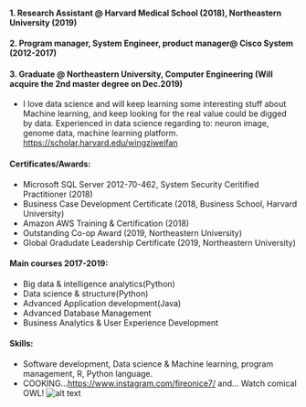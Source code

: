 #### 1. Research Assistant @ Harvard Medical School (2018), Northeastern University (2019)
#### 2. Program manager, System Engineer, product manager@ Cisco System (2012-2017)
#### 3. Graduate @ Northeastern University, Computer Engineering (Will acquire the 2nd master degree on Dec.2019) 

*  I love data science and will keep learning some interesting stuff about Machine learning, and keep looking for the real value could be digged by data. Experienced in data science regarding to: neuron image, genome data, machine learning platform.
https://scholar.harvard.edu/wingziweifan

#### Certificates/Awards:  
* Microsoft SQL Server 2012-70-462, System Security Ceritified Practitioner (2018)  
* Business Case Development Certificate (2018, Business School, Harvard University)  
* Amazon AWS Training & Certification (2018)  
* Outstanding Co-op Award (2019, Northeastern University)
* Global Gradudate Leadership Certificate (2019, Northeastern University)

#### Main courses 2017-2019:  
* Big data & intelligence analytics(Python)  
* Data science & structure(Python)  
* Advanced Application development(Java)  
* Advanced Database Management  
* Business Analytics & User Experience Development
            
#### Skills:  
*  Software development, Data science & Machine learning, program management, R, Python language.
*  COOKING...https://www.instagram.com/fireonice7/ and... Watch comical OWL! ![alt text](https://i0.wp.com/www.whats-your-sign.com/wp-content/uploads/2018/01/AnimalSymbolismOwl1.jpg)



